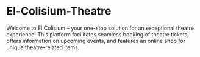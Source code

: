 # El-Colisium-Theatre
Welcome to El Colisium – your one-stop solution for an exceptional theatre experience! This platform facilitates seamless booking of theatre tickets, offers information on upcoming events, and features an online shop for unique theatre-related items.
